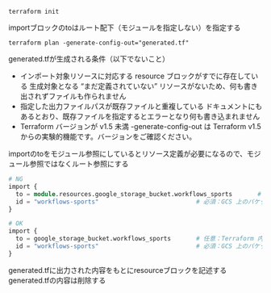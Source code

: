 ```
terraform init
```

importブロックのtoはルート配下（モジュールを指定しない）を指定する
```
terraform plan -generate-config-out="generated.tf"
```
generated.tfが生成される条件（以下でないこと）
- インポート対象リソースに対応する resource ブロックがすでに存在している
生成対象となる “まだ定義されていない” リソースがないため、何も書き出されずファイルも作られません 
- 指定した出力ファイルパスが既存ファイルと重複している
ドキュメントにもあるとおり、既存ファイルを指定するとエラーとなり何も書き込まれません 
- Terraform バージョンが v1.5 未満
-generate-config-out は Terraform v1.5 からの実験的機能です。バージョンをご確認ください。

importのtoをモジュール参照にしているとリソース定義が必要になるので、モジュール参照ではなくルート参照にする
```terraform
# NG
import {
  to = module.resources.google_storage_bucket.workflows_sports       # 任意：Terraform 内でのローカル識別子
  id = "workflows-sports"                           # 必須：GCS 上のバケット名と完全一致
}
```
```terraform
# OK
import {
  to = google_storage_bucket.workflows_sports       # 任意：Terraform 内でのローカル識別子
  id = "workflows-sports"                           # 必須：GCS 上のバケット名と完全一致
}
```

generated.tfに出力された内容をもとにresourceブロックを記述する
generated.tfの内容は削除する
